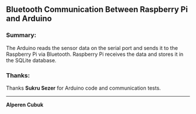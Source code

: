 ## Bluetooth Communication Between Raspberry Pi and Arduino

### Summary:

The Arduino reads the sensor data on the serial port and sends it to the Raspberry Pi via Bluetooth. Raspberry Pi receives the data and stores it in the SQLite database.

### Thanks:

Thanks **Sukru Sezer** for Arduino code and communication tests.

---

**Alperen Cubuk**